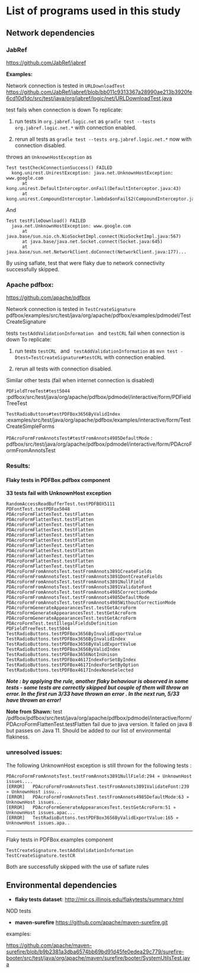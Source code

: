 # List of programs used in this study

## Network dependencies

### JabRef 
https://github.com/JabRef/jabref


**Examples:**

Network connection is tested in `URLDownloadTest`
https://github.com/JabRef/jabref/blob/bb011c9313367a28990ae213b3920fe6cd10d1dc/src/test/java/org/jabref/logic/net/URLDownloadTest.java

test fails when connection is down
To replicate:

1. run tests in `org.jabref.logic.net` as `gradle test --tests org.jabref.logic.net.*` with connection enabled.

2. rerun all tests as `gradle test --tests org.jabref.logic.net.*` now with connection disabled.

throws an `UnknownHostException` as

```
Test testCheckConnectionSuccess() FAILED
  kong.unirest.UnirestException: java.net.UnknownHostException: www.google.com
      at kong.unirest.DefaultInterceptor.onFail(DefaultInterceptor.java:43)
      at kong.unirest.CompoundInterceptor.lambda$onFail$2(CompoundInterceptor.java:54).. 
```
      
And

```
Test testFileDownload() FAILED
  java.net.UnknownHostException: www.google.com
      at java.base/sun.nio.ch.NioSocketImpl.connect(NioSocketImpl.java:567)
      at java.base/java.net.Socket.connect(Socket.java:645)
      at java.base/sun.net.NetworkClient.doConnect(NetworkClient.java:177)...
```

By using saflate, test that were flaky due to network connectivity successfully skipped.


### Apache pdfbox: 
https://github.com/apache/pdfbox 

Network connection is tested in `TestCreateSignature`
pdfbox/examples/src/test/java/org/apache/pdfbox/examples/pdmodel/TestCreateSignature

tests `testAddValidationInformation ` and `testCRL` fail when connection is down
To replicate:
1. run tests  `testCRL ` and ` testAddValidationInformation` as ` mvn test -Dtest=TestCreateSignature#testCRL `
with connection enabled.

2. rerun all tests with connection disabled.



Similar other tests (fail when internet connection is disabled)

`PDFieldTreeTest#test5044` :pdfbox/src/test/java/org/apache/pdfbox/pdmodel/interactive/form/PDFieldTreeTest

`TestRadioButtons#testPDFBox3656ByValidIndex` :examples/src/test/java/org/apache/pdfbox/examples/interactive/form/TestCreateSimpleForms


`PDAcroFormFromAnnotsTest#testFromAnnots4985DefaultMode` : pdfbox/src/test/java/org/apache/pdfbox/pdmodel/interactive/form/PDAcroFormFromAnnotsTest




### Results:


#### Flaky tests in PDFBox.pdfbox component

**33 tests fail with  UnknownHost exception**

```
RandomAccessReadBufferTest.testPDFBOX5111
PDFontTest.testPDFox5048
PDAcroFormFlattenTest.testFlatten
PDAcroFormFlattenTest.testFlatten
PDAcroFormFlattenTest.testFlatten
PDAcroFormFlattenTest.testFlatten
PDAcroFormFlattenTest.testFlatten
PDAcroFormFlattenTest.testFlatten
PDAcroFormFlattenTest.testFlatten
PDAcroFormFlattenTest.testFlatten
PDAcroFormFlattenTest.testFlatten
PDAcroFormFlattenTest.testFlatten
PDAcroFormFlattenTest.testFlatten
PDAcroFormFromAnnotsTest.testFromAnnots3891CreateFields
PDAcroFormFromAnnotsTest.testFromAnnots3891DontCreateFields
PDAcroFormFromAnnotsTest.testFromAnnots3891NullField
PDAcroFormFromAnnotsTest.testFromAnnots3891ValidateFont
PDAcroFormFromAnnotsTest.testFromAnnots4985CorrectionMode
PDAcroFormFromAnnotsTest.testFromAnnots4985DefaultMode
PDAcroFormFromAnnotsTest.testFromAnnots4985WithoutCorrectionMode
PDAcroFormGenerateAppearancesTest.testGetAcroForm
PDAcroFormGenerateAppearancesTest.testGetAcroForm
PDAcroFormGenerateAppearancesTest.testGetAcroForm
PDAcroFormTest.testIllegalFieldsDefinition
PDFieldTreeTest.test5044
TestRadioButtons.testPDFBox3656ByInvalidExportValue
TestRadioButtons.testPDFBox3656ByInvalidIndex
TestRadioButtons.testPDFBox3656ByValidExportValue
TestRadioButtons.testPDFBox3656ByValidIndex
TestRadioButtons.testPDFBox3656NotInUnison
TestRadioButtons.testPDFBox4617IndexForSetByIndex
TestRadioButtons.testPDFBox4617IndexForSetByOption
TestRadioButtons.testPDFBox4617IndexNoneSelected
```


***Note : by applying the rule,  another flaky behaviour is observed in some tests - some tests are correctly skipped but couple of them will throw an error. In the first run 3/33 have thrown an error . In the next run, 5/33 have thrown an error!***

**Note from Shawn:** test /pdfbox/pdfbox/src/test/java/org/apache/pdfbox/pdmodel/interactive/form/PDAcroFormFlattenTest.testFlatten fail due to java version. It failed on java 8 but passes on Java 11. Should be added to our list of environmental flakiness.



### unresolved issues:
The following UnknownHost exception is still thrown for the following tests :

```
PDAcroFormFromAnnotsTest.testFromAnnots3891NullField:294 » UnknownHost issues....
[ERROR]   PDAcroFormFromAnnotsTest.testFromAnnots3891ValidateFont:239 » UnknownHost issu...
[ERROR]   PDAcroFormFromAnnotsTest.testFromAnnots4985DefaultMode:63 » UnknownHost issues...
[ERROR]   PDAcroFormGenerateAppearancesTest.testGetAcroForm:51 » UnknownHost issues.apac...
[ERROR]   TestRadioButtons.testPDFBox3656ByValidExportValue:165 » UnknownHost issues.apa..
```
------------------------------------------------

Flaky tests in PDFBox.examples component

```
TestCreateSignature.testAddValidationInformation
TestCreateSignature.testCR
```

Both are successfully skipped with the use of saflate rules



## Environmental dependencies

- **flaky tests dataset**: http://mir.cs.illinois.edu/flakytests/summary.html

NOD tests

- **maven-surefire** https://github.com/apache/maven-surefire.git

examples:

https://github.com/apache/maven-surefire/blob/b9b2381a3dba6574bb69bd91d45fe0edea29c779/surefire-booter/src/test/java/org/apache/maven/surefire/booter/SystemUtilsTest.java
